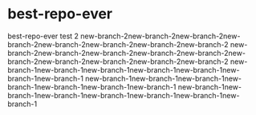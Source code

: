 # best-repo-ever
best-repo-ever
test 2
new-branch-2new-branch-2new-branch-2new-branch-2new-branch-2new-branch-2new-branch-2new-branch-2
new-branch-2new-branch-2new-branch-2new-branch-2new-branch-2new-branch-2new-branch-2new-branch-2new-branch-2new-branch-2
new-branch-1new-branch-1new-branch-1new-branch-1new-branch-1new-branch-1new-branch-1
new-branch-1new-branch-1new-branch-1new-branch-1new-branch-1new-branch-1new-branch-1
new-branch-1new-branch-1new-branch-1new-branch-1new-branch-1new-branch-1new-branch-1
